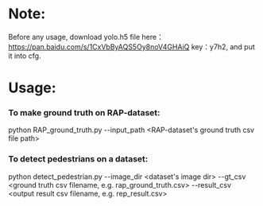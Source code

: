 # Note:
Before any usage, download yolo.h5 file here：https://pan.baidu.com/s/1CxVbByAQS5Oy8noV4GHAiQ key：y7h2, and put it into cfg.
# Usage:
### To make ground truth on RAP-dataset:
  python RAP_ground_truth.py --input_path <RAP-dataset's ground truth csv file path>
### To detect pedestrians on a dataset: 
  python detect_pedestrian.py --image_dir <dataset's image dir>  --gt_csv <ground truth csv filename, e.g. rap_ground_truth.csv>  --result_csv <output result csv filename, e.g. rep_result.csv>
